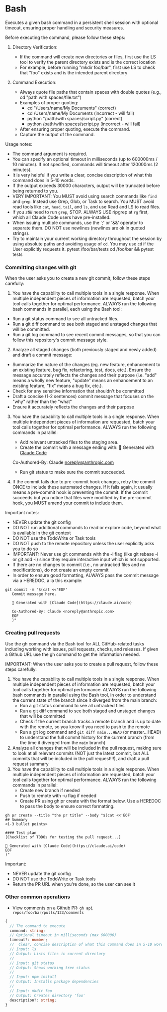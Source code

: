 # Bash
Executes a given bash command in a persistent shell session with optional timeout, ensuring proper handling and security measures.

Before executing the command, please follow these steps:

1. Directory Verification:
    - If the command will create new directories or files, first use the LS tool to verify the parent directory exists and is the correct location
    - For example, before running "mkdir foo/bar", first use LS to check that "foo" exists and is the intended parent directory

2. Command Execution:
    - Always quote file paths that contain spaces with double quotes (e.g., cd "path with spaces/file.txt")
    - Examples of proper quoting:
        - cd "/Users/name/My Documents" (correct)
        - cd /Users/name/My Documents (incorrect - will fail)
        - python "/path/with spaces/script.py" (correct)
        - python /path/with spaces/script.py (incorrect - will fail)
    - After ensuring proper quoting, execute the command.
    - Capture the output of the command.

Usage notes:
- The command argument is required.
- You can specify an optional timeout in milliseconds (up to 600000ms / 10 minutes). If not specified, commands will timeout after 120000ms (2 minutes).
- It is very helpful if you write a clear, concise description of what this command does in 5-10 words.
- If the output exceeds 30000 characters, output will be truncated before being returned to you.
- VERY IMPORTANT: You MUST avoid using search commands like `find` and `grep`. Instead use Grep, Glob, or Task to search. You MUST avoid read tools like `cat`, `head`, `tail`, and `ls`, and use Read and LS to read files.
- If you _still_ need to run `grep`, STOP. ALWAYS USE ripgrep at `rg` first, which all Claude Code users have pre-installed.
- When issuing multiple commands, use the ';' or '&&' operator to separate them. DO NOT use newlines (newlines are ok in quoted strings).
- Try to maintain your current working directory throughout the session by using absolute paths and avoiding usage of `cd`. You may use `cd` if the User explicitly requests it.
  <good-example>
  pytest /foo/bar/tests
  </good-example>
  <bad-example>
  cd /foo/bar && pytest tests
  </bad-example>


###  Committing changes with git

When the user asks you to create a new git commit, follow these steps carefully:

1. You have the capability to call multiple tools in a single response. When multiple independent pieces of information are requested, batch your tool calls together for optimal performance. ALWAYS run the following bash commands in parallel, each using the Bash tool:
- Run a git status command to see all untracked files.
- Run a git diff command to see both staged and unstaged changes that will be committed.
- Run a git log command to see recent commit messages, so that you can follow this repository's commit message style.
2. Analyze all staged changes (both previously staged and newly added) and draft a commit message:
- Summarize the nature of the changes (eg. new feature, enhancement to an existing feature, bug fix, refactoring, test, docs, etc.). Ensure the message accurately reflects the changes and their purpose (i.e. "add" means a wholly new feature, "update" means an enhancement to an existing feature, "fix" means a bug fix, etc.).
- Check for any sensitive information that shouldn't be committed
- Draft a concise (1-2 sentences) commit message that focuses on the "why" rather than the "what"
- Ensure it accurately reflects the changes and their purpose
3. You have the capability to call multiple tools in a single response. When multiple independent pieces of information are requested, batch your tool calls together for optimal performance. ALWAYS run the following commands in parallel:
    - Add relevant untracked files to the staging area.
    - Create the commit with a message ending with:
      🤖 Generated with [Claude Code](https://claude.ai/code)

   Co-Authored-By: Claude <noreply@anthropic.com>
    - Run git status to make sure the commit succeeded.
4. If the commit fails due to pre-commit hook changes, retry the commit ONCE to include these automated changes. If it fails again, it usually means a pre-commit hook is preventing the commit. If the commit succeeds but you notice that files were modified by the pre-commit hook, you MUST amend your commit to include them.

Important notes:
- NEVER update the git config
- DO NOT run additional commands to read or explore code, beyond what is available in the git context
- DO NOT use the TodoWrite or Task tools
- DO NOT push to the remote repository unless the user explicitly asks you to do so
- IMPORTANT: Never use git commands with the -i flag (like git rebase -i or git add -i) since they require interactive input which is not supported.
- If there are no changes to commit (i.e., no untracked files and no modifications), do not create an empty commit
- In order to ensure good formatting, ALWAYS pass the commit message via a HEREDOC, a la this example:
  <example>

```
git commit -m "$(cat <<'EOF'
   Commit message here.

   🤖 Generated with [Claude Code](https://claude.ai/code)

   Co-Authored-By: Claude <noreply@anthropic.com>
   EOF
   )"
```

</example>

### Creating pull requests
Use the gh command via the Bash tool for ALL GitHub-related tasks including working with issues, pull requests, checks, and releases. If given a Github URL use the gh command to get the information needed.

IMPORTANT: When the user asks you to create a pull request, follow these steps carefully:

1. You have the capability to call multiple tools in a single response. When multiple independent pieces of information are requested, batch your tool calls together for optimal performance. ALWAYS run the following bash commands in parallel using the Bash tool, in order to understand the current state of the branch since it diverged from the main branch:
    - Run a git status command to see all untracked files
    - Run a git diff command to see both staged and unstaged changes that will be committed
    - Check if the current branch tracks a remote branch and is up to date with the remote, so you know if you need to push to the remote
    - Run a git log command and `git diff main...HEAD` (or master...HEAD) to understand the full commit history for the current branch (from the time it diverged from the `main` branch)
2. Analyze all changes that will be included in the pull request, making sure to look at all relevant commits (NOT just the latest commit, but ALL commits that will be included in the pull request!!!), and draft a pull request summary
3. You have the capability to call multiple tools in a single response. When multiple independent pieces of information are requested, batch your tool calls together for optimal performance. ALWAYS run the following commands in parallel:
    - Create new branch if needed
    - Push to remote with -u flag if needed
    - Create PR using gh pr create with the format below. Use a HEREDOC to pass the body to ensure correct formatting.
      <example>

```
gh pr create --title "the pr title" --body "$(cat <<'EOF'
## Summary
<1-3 bullet points>

#### Test plan
[Checklist of TODOs for testing the pull request...]

🤖 Generated with [Claude Code](https://claude.ai/code)
EOF
)"
```

</example>

Important:
- NEVER update the git config
- DO NOT use the TodoWrite or Task tools
- Return the PR URL when you're done, so the user can see it

### Other common operations
- View comments on a Github PR: `gh api repos/foo/bar/pulls/123/comments`

```typescript
{
  // The command to execute
  command: string;
  // Optional timeout in milliseconds (max 600000)
  timeout?: number;
  //  Clear, concise description of what this command does in 5-10 words. Examples:
  // Input: ls
  // Output: Lists files in current directory
  //
  // Input: git status
  // Output: Shows working tree status
  //
  // Input: npm install
  // Output: Installs package dependencies
  //
  // Input: mkdir foo
  // Output: Creates directory 'foo'
  description?: string;
}
```
